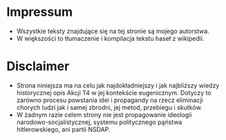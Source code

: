 # Impressum

* Wszystkie teksty znajdujące się na tej stronie są mojego autorstwa.
* W większości to tłumaczenie i kompilacja tekstu haseł z wikipedii.

# Disclaimer

* Strona niniejsza ma na celu jak najdokładniejszy i jak najbliższy wiedzy historycznej opis Akcji T4 w jej kontekście eugenicznym. Dotyczy to zarówno procesu powstania idei i propagandy na rzecz eliminacji chorych ludzi jak i samej zbrodni, jej metod, przebiegu i skutków.
* W żadnym razie celem strony nie jest propagowanie ideologii narodowo-socjalistycznej, systemu politycznego pąństwa hitlerowskiego, ani partii NSDAP.
